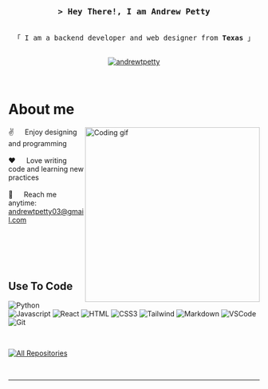 <h3 align="center">
        <samp>&gt; Hey There!, I am
                <b>Andrew Petty</b>
        </samp>
</h3>


<p align="center"> 
  <samp>
    <br>
    「 I am a backend developer and web designer from <b>Texas</b> 」
    <br>
    <br>
  </samp>
</p>

<p align="center">
 <a href="https://andrewtpetty.com" target="blank">
  <img src="https://img.shields.io/badge/Website-60A5FA?style=for-the-badge&logo=medium&logoColor=white" alt="andrewtpetty" />
 </a>
</p>
<br />

<!-- About Section -->
 # About me
 
<p>
 <img align="right" width="350" src="/assets/programmer.gif" alt="Coding gif" />
  
 ✌️  &emsp; Enjoy designing and programming<br/><br/>
 ❤️ &emsp; Love writing code and learning new practices<br/><br/>
 📧 &emsp; Reach me anytime: andrewtpetty03@gmail.com<br/><br/>

</p>

<br/>
<br/>
<br/>

## Use To Code

![Python](https://img.shields.io/badge/Python-F0DB4F?style=for-the-badge&labelColor=black&logo=python&logoColor=F0DB4F)
![Javascript](https://img.shields.io/badge/Javascript-5C9738?style=for-the-badge&labelColor=black&logo=javascript&logoColor=5C9738)
![React](https://img.shields.io/badge/-React-61DBFB?style=for-the-badge&labelColor=black&logo=react&logoColor=61DBFB)
![HTML](https://img.shields.io/badge/HTML5-E34F26?style=for-the-badge&logo=html5&logoColor=white)
![CSS3](https://img.shields.io/badge/CSS3-1572B6?style=for-the-badge&logo=css3&logoColor=white)
![Tailwind](https://img.shields.io/badge/Tailwind_CSS-092749?style=for-the-badge&logo=tailwindcss&logoColor=06B6D4&labelColor=000000)
![Markdown](https://img.shields.io/badge/Markdown-000000?style=for-the-badge&logo=markdown&logoColor=white)
![VSCode](https://img.shields.io/badge/Visual_Studio-0078d7?style=for-the-badge&logo=visual%20studio&logoColor=white)
![Git](https://img.shields.io/badge/Git-F05032?style=for-the-badge&logo=git&logoColor=white)

<br/>

<p align="left">
  <a href="https://github.com/vangauthic?tab=repositories" target="_blank"><img alt="All Repositories" title="All Repositories" src="https://img.shields.io/badge/-All%20Repos-2962FF?style=for-the-badge&logo=koding&logoColor=white"/></a>
</p>

<br/>
<hr/>
<br/>
